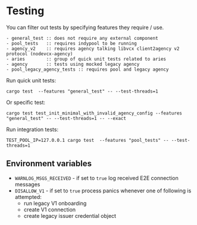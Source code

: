 # Testing
You can filter out tests by specifying features they require / use.
```
- general_test :: does not require any external component
- pool_tests   :: requires indypool to be running
- agency_v2    :: requires agency talking libvcx client2agency v2 protocol (nodevcx-agency)
- aries        :: group of quick unit tests related to aries
- agency       :: tests using mocked legacy agency
- pool_legacy_agency_tests :: requires pool and legacy agency
```

Run quick unit tests:
```
cargo test  --features "general_test" -- --test-threads=1
```
Or specific test:
```
cargo test test_init_minimal_with_invalid_agency_config --features "general_test" -- --test-threads=1 -- --exact
```

Run integration tests:
```
TEST_POOL_IP=127.0.0.1 cargo test  --features "pool_tests" -- --test-threads=1
```

## Environment variables

- `WARNLOG_MSGS_RECEIVED` - if set to `true` log received E2E connection messages
- `DISALLOW_V1` - if set to `true` process panics whenever one of following is attempted:
  - run legacy V1 onboarding
  - create V1 connection  
  - create legacy issuer credential object